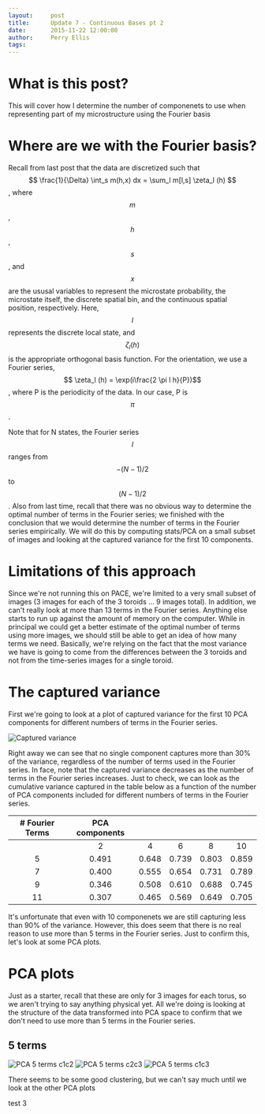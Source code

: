 ```yaml
---
layout:     post
title:      Update 7 - Continuous Bases pt 2
date:       2015-11-22 12:00:00
author:     Perry Ellis
tags: 	
---
```


<!-- Start Writing Below in Markdown -->

# What is this post?
This will cover how I determine the number of componenets to use when representing part of my microstructure using the Fourier basis

# Where are we with the Fourier basis?
Recall from last post that the data are discretized such that $$ \frac{1}{\Delta} \int_s m(h,x) dx = \sum_l m[l,s] \zeta_l (h) $$, where $$m$$, $$h$$, $$s$$, and $$x$$ are the ususal variables to represent the microstate probability, the microstate itself, the discrete spatial bin, and the continuous spatial position, respectively. Here, $$l$$ represents the discrete local state, and $$\zeta_l(h)$$ is the appropriate orthogonal basis function. For the orientation, we use a Fourier series, $$ \zeta_l (h) = \exp(i\frac{2 \pi l h}{P})$$, where P is the periodicity of the data. In our case, P is $$\pi$$.

Note that for N states, the Fourier series $$l$$ ranges from $$-(N-1)/2$$ to $$(N-1)/2$$. Also from last time, recall that there was no obvious way to determine the optimal number of terms in the Fourier series; we finished with the conclusion that we would determine the number of terms in the Fourier series empirically. We will do this by computing stats/PCA on a small subset of images and looking at the captured variance for the first 10 components.

# Limitations of this approach
Since we're not running this on PACE, we're limited to a very small subset of images (3 images for each of the 3 toroids ... 9 images total). In addition, we can't really look at more than 13 terms in the Fourier series. Anything else starts to run up against the amount of memory on the computer. While in principal we could get a better estimate of the optimal number of terms using more images, we should still be able to get an idea of how many terms we need. Basically, we're relying on the fact that the most variance we have is going to come from the differences between the 3 toroids and not from the time-series images for a single toroid.

# The captured variance
First we're going to look at a plot of captured variance for the first 10 PCA components for different numbers of terms in the Fourier series. 

![Captured variance](/MIC-Active-Nematics-Torus/img/post8/Variance_plot.PNG)

Right away we can see that no single component captures more than 30% of the variance, regardless of the number of terms used in the Fourier series. In face, note that the captured variance decreases as the number of terms in the Fourier series increases. Just to check, we can look as the cumulative variance captured in the table below as a function of the number of PCA components included for different numbers of terms in the Fourier series.

|# Fourier Terms | PCA components |  |  |  |  |
|:--------------:|:--------------:|:--:|:--:|:--:|:--:|
|                | 2              |4 |6 |8 |10|
| 5 | 0.491 | 0.648 | 0.739 | 0.803 | 0.859 |
| 7 | 0.400 | 0.555 | 0.654 | 0.731 | 0.789 |
| 9 | 0.346 | 0.508 | 0.610 | 0.688 | 0.745 |
| 11 | 0.307 | 0.465 | 0.569 | 0.649 | 0.705 |

It's unfortunate that even with 10 componenets we are still capturing less than 90% of the variance. However, this does seem that there is no real reason to use more than 5 terms in the Fourier series. Just to confirm this, let's look at some PCA plots.


# PCA plots
Just as a starter, recall that these are only for 3 images for each torus, so we aren't trying to say anything physical yet. All we're doing is looking at the structure of the data transformed into PCA space to confirm that we don't need to use more than 5 terms in the Fourier series.

## 5 terms

![PCA 5 terms c1c2 ](/MIC-Active-Nematics-Torus/img/post8/pca_3ims_c1c2_f5.PNG)
![PCA 5 terms c2c3 ](/MIC-Active-Nematics-Torus/img/post8/pca_3ims_c2c3_f5.PNG)
![PCA 5 terms c1c3 ](/MIC-Active-Nematics-Torus/img/post8/pca_3ims_c1c3_f5.PNG)

There seems to be some good clustering, but we can't say much until we look at the other PCA plots
<!--

## 7 terms

![PCA 7 terms c1c2 ](/MIC-Active-Nematics-Torus/img/post8/pca_3ims_c1c2_f7.PNG)
![PCA 7 terms c2c3 ](/MIC-Active-Nematics-Torus/img/post8/pca_3ims_c2c3_f7.PNG)
![PCA 7 terms c1c3 ](/MIC-Active-Nematics-Torus/img/post8/pca_3ims_c1c3_f7.png)

Note how there seems to be more clustering/structure in the PCA plots of the first 3 components with 7 terms, even though less variance is captured! 

## 9 terms

![PCA 9 terms c1c2 ](/MIC-Active-Nematics-Torus/img/post8/pca_3ims_c1c2_f9.png)
![PCA 9 terms c2c3 ](/MIC-Active-Nematics-Torus/img/post8/pca_3ims_c2c3_f9.PNG)
![PCA 9 terms c1c3 ](/MIC-Active-Nematics-Torus/img/post8/pca_3ims_c1c3_f9.PNG)

To the eye there doesn't seem to be too much more structure when we look at the PCA for 9 terms.

## 11 terms

![PCA 11 terms c1c2 ](/MIC-Active-Nematics-Torus/img/post8/pca_3ims_c1c2_f11.PNG)
![PCA 11 terms c2c3 ](/MIC-Active-Nematics-Torus/img/post8/pca_3ims_c2c3_f11.PNG)
![PCA 11 terms c1c3 ](/MIC-Active-Nematics-Torus/img/post8/pca_3ims_c1c3_f11.PNG)

When comparing the PCA plots for 7 terms with the ones for 11 terms above, there does seem to be more structure, but it's hard to say. I don't think that the added structure is worth the decreased variance and increased computation cost.

# In conclusion...
We will use 7 Fourier terms as it seems to be the best balance of variance captured, structure/clustering in the PCA scores, and computation time/resources. 
-->
test 3
